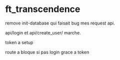 # ft_transcendence

remove init-database qui faisait bug mes request api.

api/login et api/create_user/ marche.

token a setup

route a bloque si pas login grace a token


